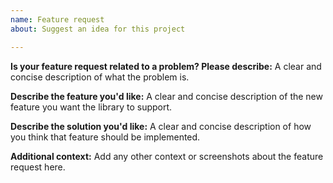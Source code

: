 ```yaml
---
name: Feature request
about: Suggest an idea for this project

---
```


**Is your feature request related to a problem? Please describe:**
A clear and concise description of what the problem is.

**Describe the feature you'd like:**
A clear and concise description of the new feature you want the library to support.

**Describe the solution you'd like:**
A clear and concise description of how you think that feature should be implemented.

**Additional context:**
Add any other context or screenshots about the feature request here.
